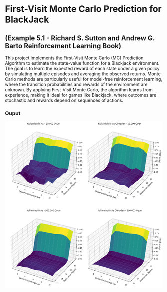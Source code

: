 # First-Visit Monte Carlo Prediction for BlackJack 
## (Example 5.1 - Richard S. Sutton and Andrew G. Barto Reinforcement Learning Book) 
This project implements the First-Visit Monte Carlo (MC) Prediction Algorithm to estimate the state-value function for a Blackjack environment. The goal is to learn the expected reward of each state under a given policy by simulating multiple episodes and averaging the observed returns.
Monte Carlo methods are particularly useful for model-free reinforcement learning, where the transition probabilities and rewards of the environment are unknown. By applying First-Visit Monte Carlo, the algorithm learns from experience, making it ideal for games like Blackjack, where outcomes are stochastic and rewards depend on sequences of actions.

### Ouput
<p>
<img src="ouput.png" width="874"/>
</p>
